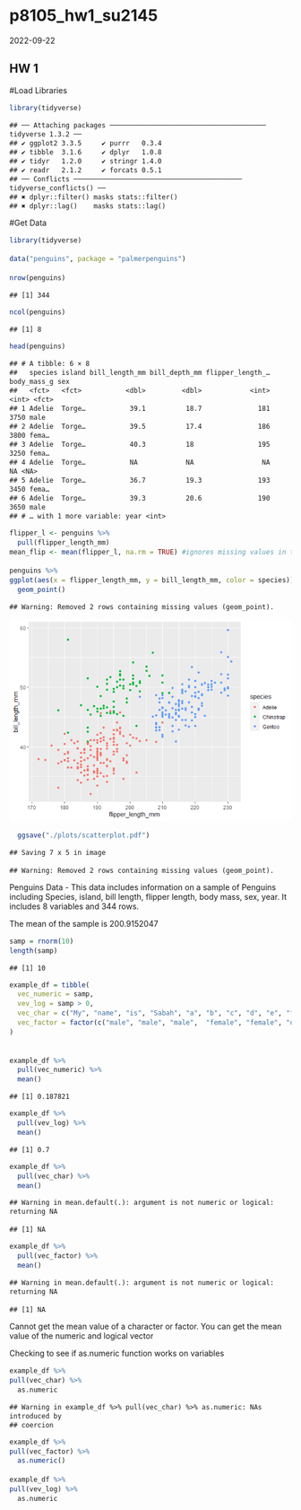 p8105_hw1_su2145
================
2022-09-22

## HW 1

\#Load Libraries

``` r
library(tidyverse)
```

    ## ── Attaching packages ─────────────────────────────────────── tidyverse 1.3.2 ──
    ## ✔ ggplot2 3.3.5     ✔ purrr   0.3.4
    ## ✔ tibble  3.1.6     ✔ dplyr   1.0.8
    ## ✔ tidyr   1.2.0     ✔ stringr 1.4.0
    ## ✔ readr   2.1.2     ✔ forcats 0.5.1
    ## ── Conflicts ────────────────────────────────────────── tidyverse_conflicts() ──
    ## ✖ dplyr::filter() masks stats::filter()
    ## ✖ dplyr::lag()    masks stats::lag()

\#Get Data

``` r
library(tidyverse)

data("penguins", package = "palmerpenguins")

nrow(penguins)
```

    ## [1] 344

``` r
ncol(penguins)
```

    ## [1] 8

``` r
head(penguins)
```

    ## # A tibble: 6 × 8
    ##   species island bill_length_mm bill_depth_mm flipper_length_… body_mass_g sex  
    ##   <fct>   <fct>           <dbl>         <dbl>            <int>       <int> <fct>
    ## 1 Adelie  Torge…           39.1          18.7              181        3750 male 
    ## 2 Adelie  Torge…           39.5          17.4              186        3800 fema…
    ## 3 Adelie  Torge…           40.3          18                195        3250 fema…
    ## 4 Adelie  Torge…           NA            NA                 NA          NA <NA> 
    ## 5 Adelie  Torge…           36.7          19.3              193        3450 fema…
    ## 6 Adelie  Torge…           39.3          20.6              190        3650 male 
    ## # … with 1 more variable: year <int>

``` r
flipper_l <- penguins %>%
  pull(flipper_length_mm)
mean_flip <- mean(flipper_l, na.rm = TRUE) #ignores missing values in the mean calculation 

penguins %>%
ggplot(aes(x = flipper_length_mm, y = bill_length_mm, color = species)) + 
  geom_point() 
```

    ## Warning: Removed 2 rows containing missing values (geom_point).

![](p8105_hw1_su2145_files/figure-gfm/unnamed-chunk-2-1.png)<!-- -->

``` r
  ggsave("./plots/scatterplot.pdf")
```

    ## Saving 7 x 5 in image

    ## Warning: Removed 2 rows containing missing values (geom_point).

Penguins Data - This data includes information on a sample of Penguins
including Species, island, bill length, flipper length, body mass, sex,
year. It includes 8 variables and 344 rows.

The mean of the sample is 200.9152047

``` r
samp = rnorm(10) 
length(samp)
```

    ## [1] 10

``` r
example_df = tibble(
  vec_numeric = samp,
  vev_log = samp > 0,
  vec_char = c("My", "name", "is", "Sabah", "a", "b", "c", "d", "e", "f"),
  vec_factor = factor(c("male", "male", "male",  "female", "female", "other", "other", "other", "other", "other"))
)


example_df %>%
  pull(vec_numeric) %>%
  mean()
```

    ## [1] 0.187821

``` r
example_df %>%
  pull(vev_log) %>%
  mean() 
```

    ## [1] 0.7

``` r
example_df %>%
  pull(vec_char) %>%
  mean() 
```

    ## Warning in mean.default(.): argument is not numeric or logical: returning NA

    ## [1] NA

``` r
example_df %>%
  pull(vec_factor) %>%
  mean()
```

    ## Warning in mean.default(.): argument is not numeric or logical: returning NA

    ## [1] NA

Cannot get the mean value of a character or factor. You can get the mean
value of the numeric and logical vector

Checking to see if as.numeric function works on variables

``` r
example_df %>%
pull(vec_char) %>%
  as.numeric
```

    ## Warning in example_df %>% pull(vec_char) %>% as.numeric: NAs introduced by
    ## coercion

``` r
example_df %>%
pull(vec_factor) %>%
  as.numeric()

example_df %>%
pull(vev_log) %>%
  as.numeric
```
